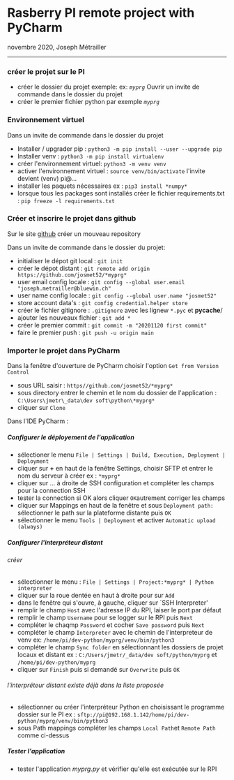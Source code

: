 # Rasberry PI remote project with PyCharm
novembre 2020, Joseph Métrailler

-----------------------------------
### créer le projet sur le PI

- créer le dossier du projet exemple: ex: *`myprg`*
Ouvrir un invite de commande dans le dossier du projet
- créer le premier fichier python par exemple *`myprg`*
### Environnement virtuel

Dans un invite de commande dans le dossier du projet

- Installer / upgrader pip : `python3 -m pip install --user --upgrade pip`
- Installer venv : `python3 -m pip install virtualenv`
- créer l'environnement virtuel: `python3 -m venv venv`
- activer l'environnement virtuel : `source venv/bin/activate` l'invite devient (venv) pi@...
- installer les paquets nécessaires  ex : `pip3 install *numpy*` 
- lorsque tous les packages sont installés créer le fichier requirements.txt : `pip freeze -l requirements.txt`
 
### Créer et inscrire le projet dans github
 
Sur le site [github](https://github.com/josmet52) créer un mouveau repository

Dans un invite de commande dans le dossier du projet:

- initialiser le dépot git local : `git init`
- créer le dépot distant : `git remote add origin https://github.com/josmet52/*myprg*`
- user email config locale : `git config --global user.email "joseph.metrailler@bluewin.ch"`
- user name config locale : `git config --global user.name "josmet52"`
- store account data's : `git config credential.helper store`
- créer le fichier gitignore : `.gitignore` avec les lignew `*.pyc` et __pycache__/
- ajouter les nouveaux fichier : `git add *`
- créer le premier commit : `git commit -m "20201120 first commit"`
- faire le premier push : `git push -u origin main`
### Importer le projet dans PyCharm

Dans la fenêtre d'ouverture de PyCharm choisir l'option `Get from Version Control`

- sous URL saisir : `https//github.com/josmet52/*myprg*`
- sous directory entrer le chemin et le nom du dossier de l'application : `C:\Users\jmetr\_data\dev soft\python\*myprg*`
- cliquer sur `Clone`

Dans l'IDE PyCharm :

##### Configurer le déployement de l'application

- sélectioner le menu `File | Settings | Build, Execution, Deployment | Deployment`
- cliquer sur **+** en haut de la fenêtre Settings, choisir SFTP et entrer le nom du serveur à créer ex : `*myprg*`
- cliquer sur ... à droite de SSH configuration et compléter les champs pour la connection SSH
- tester la connection si OK alors cliquer `OK`autrement corriger les champs
- cliquer sur Mappings en haut de la fenêtre et sous `Deployment path:` sélectionner le path sur la plateforme distante puis `OK`
- sélectionner le menu `Tools | Deployment` et activer `Automatic upload (always)`

##### Configurer l'interpréteur distant

###### créer
  - sélectionner le menu : `File | Settings | Project:*myprg* | Python interpreter`
  - cliquer sur la roue dentée en haut à droite pour sur `Add`
  - dans le fenêtre qui s'ouvre, à gauche, cliquer sur `SSH Interpreter' 
  - remplir le champ `Host` avec l'adresse IP du RPI, laiser le port par défaut
  - remplir le champ `Username` pour se logger sur le RPI puis `Next`
  - compléter le chaqmp `Password` et cocher `Save password` puis `Next`
  - compléter le champ `Interpreter` avec le chemin de l'interpreteur de venv ex: `/home/pi/dev-python/myprg/venv/bin/python3`
  - compléter le champ `Sync folder` en sélectionnant les dossiers de projet locaux et distant ex : `C:/Users/jmetr/_data/dev soft/python/myprg` et `/home/pi/dev-python/myprg`
  - cliquer sur `Finish` puis si demandé sur `Overwrite` puis `OK`

###### l'interpréteur distant existe déjà dans la liste proposée
  - sélectionner ou créer l'interpréteur Python en choisissant le programme dossier sur le PI ex : `sftp://pi@192.168.1.142/home/pi/dev-python/myprg/venv/bin/python3`
  - sous Path mappings compléter les champs `Local Path`et `Remote Path` comme ci-dessus

##### Tester l'application

- tester l'application *myprg.py* et vérifier qu'elle est exécutée sur le RPI
